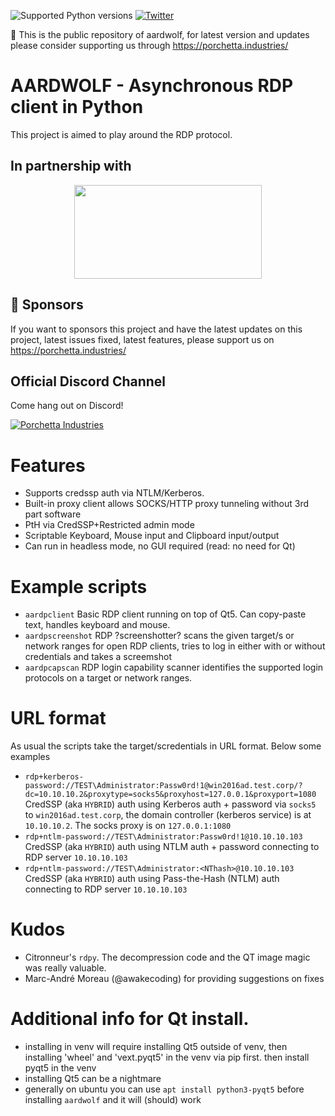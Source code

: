 ![Supported Python versions](https://img.shields.io/badge/python-3.7+-blue.svg) [![Twitter](https://img.shields.io/twitter/follow/skelsec?label=skelsec&style=social)](https://twitter.com/intent/follow?screen_name=skelsec)

:triangular_flag_on_post: This is the public repository of aardwolf, for latest version and updates please consider supporting us through https://porchetta.industries/

# AARDWOLF - Asynchronous RDP client in Python
This project is aimed to play around the RDP protocol.

## In partnership with

<p align="center"><img height=150 width=300 src="https://user-images.githubusercontent.com/5151193/99304058-1cef5700-280f-11eb-8642-1f9553808d2d.png"/></p>

## :triangular_flag_on_post: Sponsors

If you want to sponsors this project and have the latest updates on this project, latest issues fixed, latest features, please support us on https://porchetta.industries/

## Official Discord Channel

Come hang out on Discord!

[![Porchetta Industries](https://discordapp.com/api/guilds/736724457258745996/widget.png?style=banner3)](https://discord.gg/ycGXUxy)

# Features
 - Supports credssp auth via NTLM/Kerberos.
 - Built-in proxy client allows SOCKS/HTTP proxy tunneling without 3rd part software  
 - PtH via CredSSP+Restricted admin mode
 - Scriptable Keyboard, Mouse input and Clipboard input/output
 - Can run in headless mode, no GUI required (read: no need for Qt)

# Example scripts
 - `aardpclient` Basic RDP client running on top of Qt5. Can copy-paste text, handles keyboard and mouse.  
 - `aardpscreenshot` RDP ?screenshotter? scans the given target/s or network ranges for open RDP clients, tries to log in either with or without credentials and takes a screemshot  
 - `aardpcapscan` RDP login capability scanner identifies the supported login protocols on a target or network ranges.  

# URL format
As usual the scripts take the target/scredentials in URL format. Below some examples
 - `rdp+kerberos-password://TEST\Administrator:Passw0rd!1@win2016ad.test.corp/?dc=10.10.10.2&proxytype=socks5&proxyhost=127.0.0.1&proxyport=1080`  
 CredSSP (aka `HYBRID`) auth using Kerberos auth + password via `socks5` to `win2016ad.test.corp`, the domain controller (kerberos service) is at `10.10.10.2`. The socks proxy is on `127.0.0.1:1080`
 - `rdp+ntlm-password://TEST\Administrator:Passw0rd!1@10.10.10.103`  
 CredSSP (aka `HYBRID`) auth using NTLM auth + password connecting to RDP server `10.10.10.103`
 - `rdp+ntlm-password://TEST\Administrator:<NThash>@10.10.10.103`  
 CredSSP (aka `HYBRID`) auth using Pass-the-Hash (NTLM) auth connecting to RDP server `10.10.10.103`

# Kudos
 - Citronneur's `rdpy`. The decompression code and the QT image magic was really valuable.
 - Marc-André Moreau (@awakecoding) for providing suggestions on fixes


# Additional info for Qt install.
 - installing in venv will require installing Qt5 outside of venv, then installing 'wheel' and 'vext.pyqt5' in the venv via pip first. then install pyqt5 in the venv
 - installing Qt5 can be a nightmare
 - generally on ubuntu you can use `apt install python3-pyqt5` before installing `aardwolf` and it will (should) work